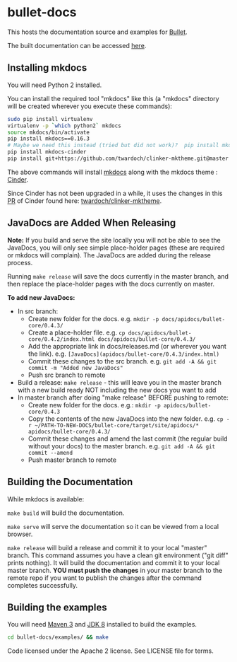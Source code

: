 # bullet-docs

This hosts the documentation source and examples for [Bullet](https://github.com/yahoo/bullet-storm).

The built documentation can be accessed [here](https://bullet-db.github.io).

## Installing mkdocs

You will need Python 2 installed.

You can install the required tool "mkdocs" like this (a "mkdocs" directory will be created wherever you execute these commands):

```bash
sudo pip install virtualenv
virtualenv -p `which python2` mkdocs
source mkdocs/bin/activate
pip install mkdocs==0.16.3
# Maybe we need this instead (tried but did not work)?  pip install mkdocs==1.2.3
pip install mkdocs-cinder
pip install git+https://github.com/twardoch/clinker-mktheme.git@master --upgrade
```

The above commands will install [mkdocs](http://www.mkdocs.org/#installation) along with the mkdocs theme : [Cinder](http://sourcefoundry.org/cinder/).

Since Cinder has not been upgraded in a while, it uses the changes in this [PR](https://github.com/chrissimpkins/cinder/pull/26) of Cinder found here: [twardoch/clinker-mktheme](https://github.com/twardoch/clinker-mktheme/tree/master).

## JavaDocs are Added When Releasing

**Note:** If you build and serve the site locally you will not be able to see the JavaDocs, you will only see simple place-holder pages (these are required or mkdocs will complain). The JavaDocs are added during the release process.

Running `make release` will save the docs currently in the master branch, and then replace the place-holder pages with the docs currently on master.

**To add new JavaDocs:**
* In src branch:
    * Create new folder for the docs. e.g. `mkdir -p docs/apidocs/bullet-core/0.4.3/`
    * Create a place-holder file. e.g. `cp docs/apidocs/bullet-core/0.4.2/index.html docs/apidocs/bullet-core/0.4.3/`
    * Add the appropriate link in docs/releases.md (or wherever you want the link). e.g. `[JavaDocs](apidocs/bullet-core/0.4.3/index.html)`
    * Commit these changes to the src branch. e.g. `git add -A && git commit -m "Added new JavaDocs"`
    * Push src branch to remote
* Build a release: `make release` - this will leave you in the master branch with a new build ready NOT including the new docs you want to add
* In master branch after doing "make release" BEFORE pushing to remote:
    * Create new folder for the docs. e.g.: `mkdir -p apidocs/bullet-core/0.4.3`
    * Copy the contents of the new JavaDocs into the new folder. e.g. `cp -r ~/PATH-TO-NEW-DOCS/bullet-core/target/site/apidocs/* apidocs/bullet-core/0.4.3/`
    * Commit these changes and amend the last commit (the regular build without your docs) to the master branch. e.g. `git add -A && git commit --amend`
    * Push master branch to remote

## Building the Documentation

While mkdocs is available:

`make build` will build the documentation.

`make serve` will serve the documentation so it can be viewed from a local browser.

`make release` will build a release and commit it to your local "master" branch. This command assumes you have a clean git environment ("git diff" prints nothing). It will build the documentation and commit it to your local master branch. **YOU must push the changes** in your master branch to the remote repo if you want to publish the changes after the command completes successfully.

## Building the examples

You will need [Maven 3](https://maven.apache.org/install.html) and [JDK 8](https://jdk.java.net/java-se-ri/8-MR3) installed to build the examples.

```bash
cd bullet-docs/examples/ && make
```

Code licensed under the Apache 2 license. See LICENSE file for terms.
